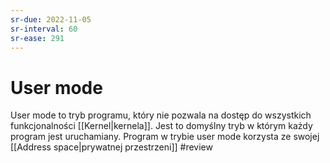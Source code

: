 ```yaml
---
sr-due: 2022-11-05
sr-interval: 60
sr-ease: 291
---
```


# User mode
User mode to tryb programu, który nie pozwala na dostęp do wszystkich funkcjonalności [[Kernel|kernela]]. Jest to domyślny tryb w którym każdy program jest uruchamiany. Program w trybie user mode korzysta ze swojej [[Address space|prywatnej przestrzeni]]
#review